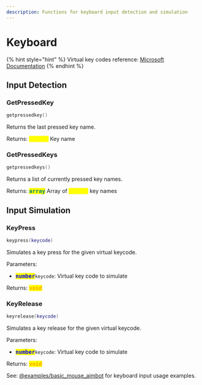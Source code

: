 ```yaml
---
description: Functions for keyboard input detection and simulation
---
```


# Keyboard

{% hint style="hint" %}
Virtual key codes reference: [Microsoft Documentation](https://docs.microsoft.com/en-us/windows/desktop/inputdev/virtual-key-codes)
{% endhint %}

## Input Detection

### GetPressedKey
```lua
getpressedkey()
```
Returns the last pressed key name.

Returns: <kbd><mark style="color:yellow;">**string**</mark></kbd> Key name

### GetPressedKeys
```lua
getpressedkeys()
```
Returns a list of currently pressed key names.

Returns: <kbd><mark style="color:teal;">**array**</mark></kbd> Array of <kbd><mark style="color:yellow;">**string**</mark></kbd> key names

## Input Simulation

### KeyPress
```lua
keypress(keycode)
```
Simulates a key press for the given virtual keycode.

Parameters:
* <kbd><mark style="color:blue;">**number**</mark></kbd>`keycode`: Virtual key code to simulate

Returns: <kbd><mark style="color:orange;">**void**</mark></kbd>

### KeyRelease
```lua
keyrelease(keycode)
```
Simulates a key release for the given virtual keycode.

Parameters:
* <kbd><mark style="color:blue;">**number**</mark></kbd>`keycode`: Virtual key code to simulate

Returns: <kbd><mark style="color:orange;">**void**</mark></kbd>

See: [@examples/basic_mouse_aimbot](../examples/basic_mouse_aimbot.md) for keyboard input usage examples.
